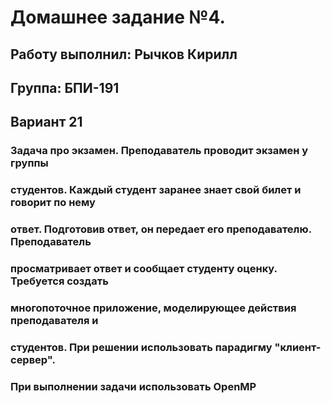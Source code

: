 # Домашнее задание №4.
## Работу выполнил: Рычков Кирилл
## Группа: БПИ-191
## Вариант 21
### Задача про экзамен. Преподаватель проводит экзамен у группы
### студентов. Каждый студент заранее знает свой билет и говорит по нему
### ответ. Подготовив ответ, он передает его преподавателю. Преподаватель
### просматривает ответ и сообщает студенту оценку. Требуется создать
### многопоточное приложение, моделирующее действия преподавателя и
### студентов. При решении использовать парадигму "клиент-сервер".
### При выполнении задачи использовать OpenMP